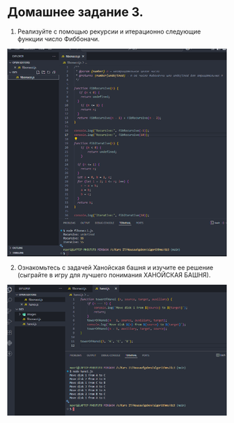 # Домашнее задание 3.

1. Реализуйте с помощью рекурсии и итерационно следующие функции число Фиббоначи.

![скриншот](./images/img01.png)


2. Ознакомьтесь с задачей Ханойская башня и изучите ее решение (сыграйте в игру для лучшего понимания ХАНОЙСКАЯ БАШНЯ).

![скриншот](./images/img02.png)
